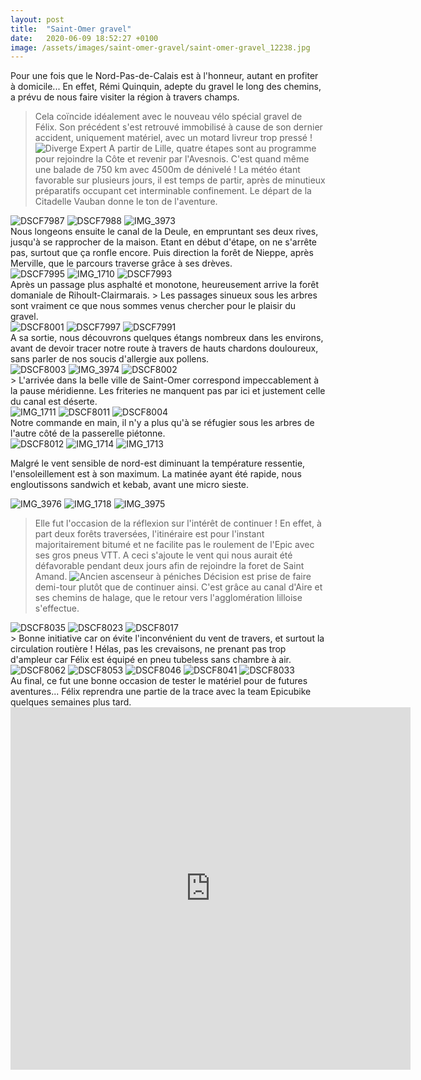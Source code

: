 ```yaml
---
layout: post
title:  "Saint-Omer gravel"
date:   2020-06-09 18:52:27 +0100
image: /assets/images/saint-omer-gravel/saint-omer-gravel_12238.jpg
---
```

Pour une fois que le Nord-Pas-de-Calais est à l'honneur, autant en profiter à domicile...
En effet, Rémi Quinquin, adepte du gravel le long des chemins, a prévu de nous faire visiter la région à travers champs.
> Cela coïncide idéalement avec le nouveau vélo spécial gravel de Félix.
Son précédent s'est retrouvé immobilisé à cause de son dernier accident, uniquement matériel, avec un motard livreur trop pressé !
![Diverge Expert ](/assets/images/saint-omer-gravel/12259.jpg)
A partir de Lille, quatre étapes sont au programme pour rejoindre la Côte et revenir par l'Avesnois.
C'est quand même une balade de 750 km avec 4500m de dénivelé !
La météo étant favorable sur plusieurs jours, il est temps de partir, après de minutieux préparatifs occupant cet interminable confinement.
> Le départ de la Citadelle Vauban donne le ton de l'aventure.
<div class="gallery-box">
  <div class="gallery">
<img src="/assets/images/saint-omer-gravel/saint-omer-gravel_12247.jpg" title="Citadelle Vauban" alt="DSCF7987" >
<img src="/assets/images/saint-omer-gravel/saint-omer-gravel_12248.jpg" title="" alt="DSCF7988" >
<img src="/assets/images/saint-omer-gravel/saint-omer-gravel_12250.jpg" title="Twomoulins au départ" alt="IMG_3973" >
</div>
</div>
Nous longeons ensuite le canal de la Deule, en empruntant ses deux rives, jusqu'à se rapprocher de la maison.
Etant en début d'étape, on ne s'arrête pas, surtout que ça ronfle encore.
Puis direction la forêt de Nieppe, après Merville, que le parcours traverse grâce à ses drèves.
<div class="gallery-box">
  <div class="gallery">
<img src="/assets/images/saint-omer-gravel/saint-omer-gravel_12242.jpg" title="Forêt de Nieppe" alt="DSCF7995" >
<img src="/assets/images/saint-omer-gravel/saint-omer-gravel_12243.jpg" title="Il fait déjà chaud !" alt="IMG_1710" >
<img src="/assets/images/saint-omer-gravel/saint-omer-gravel_12246.jpg" title="" alt="DSCF7993" >
</div>
</div>
Après un passage plus asphalté et monotone, heureusement arrive la forêt domaniale de Rihoult-Clairmarais.
> Les passages sinueux sous les arbres sont vraiment ce que nous sommes venus chercher pour le plaisir du gravel.
<div class="gallery-box">
  <div class="gallery">
<img src="/assets/images/saint-omer-gravel/saint-omer-gravel_12240.jpg" title="Forêt de Clairmarais" alt="DSCF8001" >
<img src="/assets/images/saint-omer-gravel/saint-omer-gravel_12241.jpg" title="" alt="DSCF7997" >
<img src="/assets/images/saint-omer-gravel/saint-omer-gravel_12249.jpg" title="" alt="DSCF7991" >
</div>
</div>
A sa sortie, nous découvrons quelques étangs nombreux dans les environs, avant de devoir tracer notre route à travers de hauts chardons douloureux, sans parler de nos soucis d'allergie aux pollens.
<div class="gallery-box">
  <div class="gallery">
<img src="/assets/images/saint-omer-gravel/saint-omer-gravel_12237.jpg" title="Ouille ouille ouille !!!" alt="DSCF8003" >
<img src="/assets/images/saint-omer-gravel/saint-omer-gravel_12238.jpg" title="" alt="IMG_3974" >
<img src="/assets/images/saint-omer-gravel/saint-omer-gravel_12239.jpg" title="" alt="DSCF8002" >
</div>
</div>
> L'arrivée dans la belle ville de Saint-Omer correspond impeccablement à la pause méridienne.
Les friteries ne manquent pas par ici et justement celle du canal est déserte.
<div class="gallery-box">
  <div class="gallery">
<img src="/assets/images/saint-omer-gravel/saint-omer-gravel_12233.jpg" title="Ravito !" alt="IMG_1711" >
<img src="/assets/images/saint-omer-gravel/saint-omer-gravel_12234.jpg" title="Specialized Diverge" alt="DSCF8011" >
<img src="/assets/images/saint-omer-gravel/saint-omer-gravel_12235.jpg" title="" alt="DSCF8004" >
</div>
</div>
Notre commande en main, il n'y a plus qu'à se réfugier sous les arbres de l'autre côté de la passerelle piétonne.
<div class="gallery-box">
  <div class="gallery">
<img src="/assets/images/saint-omer-gravel/saint-omer-gravel_12227.jpg" title="" alt="DSCF8012" >
<img src="/assets/images/saint-omer-gravel/saint-omer-gravel_12231.jpg" title="Saint-Omer" alt="IMG_1714" >
<img src="/assets/images/saint-omer-gravel/saint-omer-gravel_12232.jpg" title="Mi ombre, mi soleil" alt="IMG_1713" >
</div>
</div>

Malgré le vent sensible de nord-est diminuant la température ressentie, l'ensoleillement est à son maximum.
La matinée ayant été rapide, nous engloutissons sandwich et kebab, avant une micro sieste.

<div class="gallery-box">
  <div class="gallery">
<img src="/assets/images/saint-omer-gravel/saint-omer-gravel_12223.jpg" title="" alt="IMG_3976" >
<img src="/assets/images/saint-omer-gravel/saint-omer-gravel_12225.jpg" title="... la digestion !" alt="IMG_1718" >
<img src="/assets/images/saint-omer-gravel/saint-omer-gravel_12229.jpg" title="Après le kebab ..." alt="IMG_3975" >
</div>
</div>

> Elle fut l'occasion de la réflexion sur l'intérêt de continuer !
En effet, à part deux forêts traversées, l'itinéraire est pour l'instant majoritairement bitumé et ne facilite pas le roulement de l'Epic avec ses gros pneus VTT. A ceci s'ajoute le vent qui nous aurait été défavorable pendant deux jours afin de rejoindre la foret de Saint Amand.
![Ancien ascenseur à péniches](/assets/images/saint-omer-gravel/12221.jpg)
Décision est prise de faire demi-tour plutôt que de continuer ainsi.
C'est grâce au canal d'Aire et ses chemins de halage, que le retour vers l'agglomération lilloise s'effectue.
<div class="gallery-box">
  <div class="gallery">
<img src="/assets/images/saint-omer-gravel/saint-omer-gravel_12217.jpg" title="Aire-sur-la-Lys" alt="DSCF8035" >
<img src="/assets/images/saint-omer-gravel/saint-omer-gravel_12221.jpg" title="Ancien ascenseur à péniches" alt="DSCF8023" >
<img src="/assets/images/saint-omer-gravel/saint-omer-gravel_12222.jpg" title="" alt="DSCF8017" >
</div>
</div>
> Bonne initiative car on évite l'inconvénient du vent de travers, et surtout la circulation routière !
Hélas, pas les crevaisons, ne prenant pas trop d'ampleur car Félix est équipé en pneu tubeless sans chambre à air.
<div class="gallery-box">
  <div class="gallery">
<img src="/assets/images/saint-omer-gravel/saint-omer-gravel_12208.jpg" title="A l'ombre des arbres" alt="DSCF8062" >
<img src="/assets/images/saint-omer-gravel/saint-omer-gravel_12212.jpg" title="" alt="DSCF8053" >
<img src="/assets/images/saint-omer-gravel/saint-omer-gravel_12215.jpg" title="Un coup de pompe !" alt="DSCF8046" >
<img src="/assets/images/saint-omer-gravel/saint-omer-gravel_12216.jpg" title="" alt="DSCF8041" >
<img src="/assets/images/saint-omer-gravel/saint-omer-gravel_12219.jpg" title="Désherbage naturel" alt="DSCF8033" >
</div>
</div>
Au final, ce fut une bonne occasion de tester le matériel pour de futures aventures... Félix reprendra une partie de la trace avec la team Epicubike quelques semaines plus tard.

<center><iframe src="https://www.komoot.fr/tour/192010364/embed?profile=1" width="640" height="580" frameborder="0" scrolling="no"></iframe></center>
